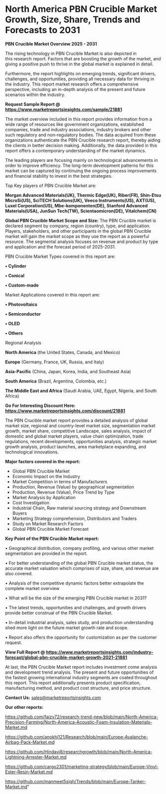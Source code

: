 # North America PBN Crucible Market Growth, Size, Share, Trends and Forecasts to 2031

<Strong> PBN Crucible Market Overview 2025 - 2031</strong>

The rising technology in PBN Crucible Market is also depicted in this research report. Factors that are boosting the growth of the market, and giving a positive push to thrive in the global market is explained in detail.

Furthermore, the report highlights on emerging trends, significant drivers, challenges, and opportunities, providing all necessary data for thriving in the industry. This report market research offers a comprehensive perspective, including an in-depth analysis of the present and future scenarios within the industry.

<strong>Request Sample Report @ <a href=https://www.marketreportsinsights.com/sample/21881>https://www.marketreportsinsights.com/sample/21881</a></strong>

The market overview included in this report provides information from a wide range of resources like government organizations, established companies, trade and industry associations, industry brokers and other such regulatory and non-regulatory bodies. The data acquired from these organizations authenticate the PBN Crucible research report, thereby aiding the clients in better decision making. Additionally, the data provided in this report offers a contemporary understanding of the market dynamics.

The leading players are focusing mainly on technological advancements in order to improve efficiency. The long-term development patterns for this market can be captured by continuing the ongoing process improvements and financial stability to invest in the best strategies.

Top Key players of PBN Crucible Market are:

<strong>Morgan Advanced Materials(UK), Thermic Edge(UK), Riber(FR), Shin-Etsu MicroSi(US), SciTECH Solutions(UK), Veeco Instruments(US), AXT(US), Luxel Corporation(US), Mbe-komponenten(DE), Stanford Advanced Materials(USA), JunSun Tech(TW), Scientaomicron(DE), Vitalchem(CN)</strong>

<strong><b>Global PBN Crucible Market Scope and Size:</b></strong>
The PBN Crucible market is declared segment by company, region (country), type, and application. Players, stakeholders, and other participants in the global PBN Crucible market will gain the market scope as they use the report as a powerful resource. The segmental analysis focuses on revenue and product by type and application and the forecast period of 2025-2031.

PBN Crucible Market Types covered in this report are:

<strong>• Cylinder

• Conical

• Custom-made</strong>

Market Applications covered in this report are:

<strong>• Photovoltaics

• Semiconductor

• OLED

• Others</strong> 

Regional Analysis

<strong>North America</strong> (the United States, Canada, and Mexico)

<strong>Europe</strong> (Germany, France, UK, Russia, and Italy)

<strong>Asia-Pacific</strong> (China, Japan, Korea, India, and Southeast Asia)

<strong>South America</strong> (Brazil, Argentina, Colombia, etc.)

<strong>The Middle East and Africa</strong> (Saudi Arabia, UAE, Egypt, Nigeria, and South Africa)

<strong>Go For Interesting Discount Here: <a href=https://www.marketreportsinsights.com/discount/21881>https://www.marketreportsinsights.com/discount/21881</a></strong>

The PBN Crucible market report provides a detailed analysis of global market size, regional and country-level market size, segmentation market growth, market share, competitive Landscape, sales analysis, impact of domestic and global market players, value chain optimization, trade regulations, recent developments, opportunities analysis, strategic market growth analysis, product launches, area marketplace expanding, and technological innovations.

<strong><b>Major factors covered in the report:</b></strong>
<ul>
  <li>Global PBN Crucible Market </li>
  <li>Economic Impact on the Industry</li>
  <li>Market Competition in terms of Manufacturers</li>
  <li>Production, Revenue (Value) by geographical segmentation</li>
  <li>Production, Revenue (Value), Price Trend by Type</li>
  <li>Market Analysis by Application</li>
  <li>Cost Investigation</li>
  <li>Industrial Chain, Raw material sourcing strategy and Downstream Buyers</li>
  <li>Marketing Strategy comprehension, Distributors and Traders</li>
  <li>Study on Market Research Factors</li>
  <li>Global PBN Crucible Market Forecast</li>
</ul>

<strong><b>Key Point of the PBN Crucible Market report:</b></strong>

• Geographical distribution, company profiling, and various other market segmentation are provided in the report.

• For better understanding of the global PBN Crucible market status, the accurate market valuation which comprises of size, share, and revenue are also covered.

• Analysis of the competitive dynamic factors better extrapolate the complete market overview

• What will be the size of the emerging PBN Crucible market in 2031?

• The latest trends, opportunities and challenges, and growth drivers provide better construal of the PBN Crucible Market.

• In-detail industrial analysis, sales study, and production understanding shed more light on the future market growth rate and scope.

• Report also offers the opportunity for customization as per the customer request.

<strong><b>View Full Report @ <a href=https://www.marketreportsinsights.com/industry-forecast/global-pbn-crucible-market-growth-2021-21881>https://www.marketreportsinsights.com/industry-forecast/global-pbn-crucible-market-growth-2021-21881</a></b></strong>


At last, the PBN Crucible Market report includes investment come analysis and development trend analysis. The present and future opportunities of the fastest growing international industry segments are coated throughout this report. This report additionally presents product specification, manufacturing method, and product cost structure, and price structure.

<strong>Contact Us:</strong>
sales@marketreportsinsights.com

<strong>Our other reports:</strong>

<a href=https://github.com/faizy72/research-trend-new/blob/main/North-America-Precision-Farming/North-America-Acoustic-Foam-Insulation-Materials-Market.md>https://github.com/faizy72/research-trend-new/blob/main/North-America-Precision-Farming/North-America-Acoustic-Foam-Insulation-Materials-Market.md</a>

<a href=https://github.com/anokhi121/Research/blob/main/Europe-Avalanche-Airbag-Pack-Market.md>https://github.com/anokhi121/Research/blob/main/Europe-Avalanche-Airbag-Pack-Market.md</a>

<a href=https://github.com/Hindavi8/researchgrowth/blob/main/North-America-Lightning-Arrester-Market.md>https://github.com/Hindavi8/researchgrowth/blob/main/North-America-Lightning-Arrester-Market.md</a>

<a href=https://github.com/cargo2301/marketing-strategy/blob/main/Europe-Vinyl-Ester-Resin-Market.md>https://github.com/cargo2301/marketing-strategy/blob/main/Europe-Vinyl-Ester-Resin-Market.md</a>

<a href=https://github.com/manmeet5sigh/Trends/blob/main/Europe-Tanker-Market.md>https://github.com/manmeet5sigh/Trends/blob/main/Europe-Tanker-Market.md</a>"
